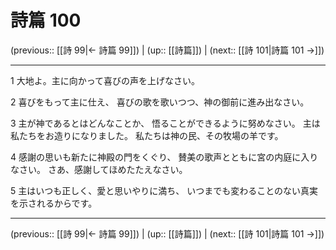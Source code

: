 # 詩篇 100

(previous:: [[詩 99|← 詩篇 99]]) | (up:: [[詩篇]]) | (next:: [[詩 101|詩篇 101 →]])

***


1 大地よ。主に向かって喜びの声を上げなさい。 

2 喜びをもって主に仕え、 喜びの歌を歌いつつ、神の御前に進み出なさい。 

3 主が神であるとはどんなことか、 悟ることができるように努めなさい。 主は私たちをお造りになりました。 私たちは神の民、その牧場の羊です。 

4 感謝の思いも新たに神殿の門をくぐり、 賛美の歌声とともに宮の内庭に入りなさい。 さあ、感謝してほめたたえなさい。 

5 主はいつも正しく、愛と思いやりに満ち、 いつまでも変わることのない真実を示されるからです。

***

(previous:: [[詩 99|← 詩篇 99]]) | (up:: [[詩篇]]) | (next:: [[詩 101|詩篇 101 →]])
